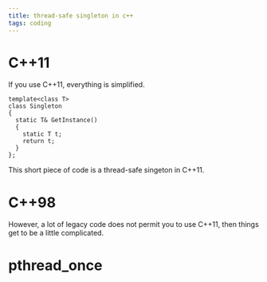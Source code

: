 ```yaml
---
title: thread-safe singleton in c++
tags: coding
---
```


# C++11

If you use C++11, everything is simplified.

```
template<class T>
class Singleton
{
  static T& GetInstance() 
  {
    static T t;
    return t;
  }
};
```

This short piece of code is a thread-safe singeton in C++11.

# C++98

However, a lot of legacy code does not permit you to use C++11, then things get to be a little complicated.

# pthread_once
